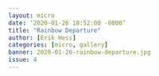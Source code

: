 ```yaml
---
layout: micro
date: ‘2020-01-26 18:52:00 -0800’
title: "Rainbow Departure"
author: [Erik Hess]
categories: [micro, gallery]
banner: 2020-01-26-rainbow-departure.jpg
issue: 4
---
```

